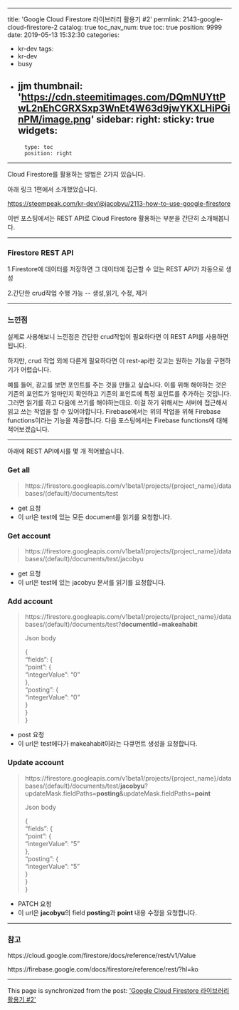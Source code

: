 
---
title: 'Google Cloud Firestore 라이브러리 활용기 #2'
permlink: 2143-google-cloud-firestore-2
catalog: true
toc_nav_num: true
toc: true
position: 9999
date: 2019-05-13 15:32:30
categories:
- kr-dev
tags:
- kr-dev
- busy
- jjm
thumbnail: 'https://cdn.steemitimages.com/DQmNUYttPwL2nEhCGRXSxp3WnEt4W63d9jwYKXLHiPGinPM/image.png'
sidebar:
    right:
        sticky: true
widgets:
    -
        type: toc
        position: right
---


<p>Cloud Firestore를 활용하는 방법은 2가지 있습니다.</p>

아래 링크 1편에서 소개했었습니다.

<p><a href="https://steempeak.com/kr-dev/@jacobyu/2113-how-to-use-google-firestore">https://steempeak.com/kr-dev/@jacobyu/2113-how-to-use-google-firestore</a></p>


<p>이번 포스팅에서는 REST API로 Cloud Firestore 활용하는 부분을 간단히 소개해봅니다.</p>

---

### Firestore REST API

1.Firestore에 데이터를 저장하면 그 데이터에 접근할 수 있는 REST API가 자동으로 생성

2.간단한 crud작업 수행 가능
-- 생성,읽기, 수정, 제거

---

### 느낀점

실제로 사용해보니 느낀점은 간단한 crud작업이 필요하다면 이 REST API를 사용하면 됩니다.

하지만, crud 작업 외에 다른게 필요하다면 이 rest-api만 갖고는 원하는 기능을 구현하기가 어렵습니다.

예를 들어, 광고를 보면 포인트를 주는 것을 만들고 싶습니다.
이를 위해 해야하는 것은 기존의 포인트가 얼마인지 확인하고 기존의 포인트에 특정 포인트를 추가하는 것입니다.
그러면 읽기를 하고 다음에 쓰기를 해야하는데요. 이걸 하기 위해서는 서버에 접근해서 읽고 쓰는 작업을 할 수  있어야합니다.
Firebase에서는 위의 작업을 위해 Firebase functions이라는 기능을 제공합니다. 다음 포스팅에서는 Firebase functions에 대해 적어보겠습니다.

---

아래에 REST API예시를 몇 개 적어봤습니다.

<h3>Get all</h3>
<blockquote><p>https://firestore.googleapis.com/v1beta1/projects/{project_name}/databases/(default)/documents/test</p></blockquote>
<ul>
<li>get 요청</li>
<li>이 url은 test에 있는 모든 document를 읽기를 요청합니다.</li>
</ul>
<h3>Get account</h3>
<blockquote><p>https://firestore.googleapis.com/v1beta1/projects/{project_name}/databases/(default)/documents/test/jacobyu</p></blockquote>
<ul>
<li>get 요청</li>
<li>이 url은 test에 있는 jacobyu 문서를 읽기를 요청합니다.</li>
</ul>
<h3>Add account</h3>
<blockquote><p>https://firestore.googleapis.com/v1beta1/projects/{project_name}/databases/(default)/documents/test?<strong>documentId</strong>=<strong>makeahabit</strong></p>
<p>Json body</p>
<p>{<br />
“fields”: {<br />
“point”: {<br />
“integerValue”: “0”<br />
},<br />
“posting”: {<br />
“integerValue”: “0”<br />
}<br />
}<br />
}</p></blockquote>
<ul>
<li>post 요청</li>
<li>이 url은 test에다가 makeahabit이라는 다큐먼트 생성을 요청합니다.</li>
</ul>
<h3>Update account</h3>
<blockquote><p>https://firestore.googleapis.com/v1beta1/projects/{project_name}/databases/(default)/documents/test/<strong>jacobyu</strong>?updateMask.fieldPaths=<strong>posting</strong>&updateMask.fieldPaths=<strong>point</strong></p>
<p>Json body</p>
<p>{<br />
“fields”: {<br />
“point”: {<br />
“integerValue”: “5”<br />
},<br />
“posting”: {<br />
“integerValue”: “5”<br />
}<br />
}<br />
}</p></blockquote>
<ul>
<li>PATCH 요청</li>
<li>이 url은 <strong>jacobyu</strong>의 field <strong>posting</strong>과 <strong>point </strong>내용 수정을 요청합니다.</li>
</ul>
<hr />
<h3>참고</h3>
<p>https://cloud.google.com/firestore/docs/reference/rest/v1/Value</p>
<p>https://firebase.google.com/docs/firestore/reference/rest/?hl=ko</p>


- - -

This page is synchronized from the post: ['Google Cloud Firestore 라이브러리 활용기 #2'](https://steemit.com/@jacobyu/2143-google-cloud-firestore-2)
